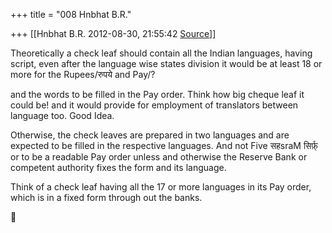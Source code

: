 +++
title = "008 Hnbhat B.R."

+++
[[Hnbhat B.R.	2012-08-30, 21:55:42 [Source](https://groups.google.com/g/bvparishat/c/AjiZUboo7N8)]]



Theoretically a check leaf should contain all the Indian languages, having script, even after the language wise states division it would be at least 18 or more for the Rupees/रुपये and Pay/?

  

and the words to be filled in the Pay order. Think how big cheque leaf it could be! and it would provide for employment of translators between language too. Good Idea.

  

Otherwise, the check leaves are prepared in two languages and are expected to be filled in the respective languages. And not Five सहsraM सिर्फ़् or to be a readable Pay order unless and otherwise the Reserve Bank or competent authority fixes the form and its language.

  

Think of a check leaf having all the 17 or more languages in its Pay order, which is in a fixed form through out the banks.



